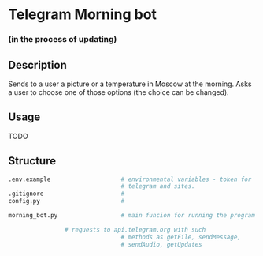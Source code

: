 # Telegram Morning bot

### (in the process of updating)



## Description

Sends to a user a picture or a temperature in Moscow at the morning. Asks a user to choose one of those options (the choice can be changed).


## Usage

TODO

## Structure

```py
.env.example                    # environmental variables - token for 
                                # telegram and sites.
.gitignore                      #
config.py                       #  

morning_bot.py                  # main funcion for running the program

				# requests to api.telegram.org with such 
								# methods as getFile, sendMessage,
								# sendAudio, getUpdates
```

